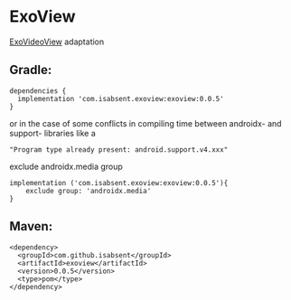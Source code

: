 # ExoView
[ExoVideoView](https://github.com/JarvanMo/ExoVideoView) adaptation

## Gradle:

    dependencies {
      implementation 'com.isabsent.exoview:exoview:0.0.5'
    }
    
or in the case of some conflicts in compiling time between androidx- and support- libraries like a

    "Program type already present: android.support.v4.xxx"
exclude androidx.media group

    implementation ('com.isabsent.exoview:exoview:0.0.5'){
        exclude group: 'androidx.media'
    }

## Maven:

    <dependency>
      <groupId>com.github.isabsent</groupId>
      <artifactId>exoview</artifactId>
      <version>0.0.5</version>
      <type>pom</type>
    </dependency>
